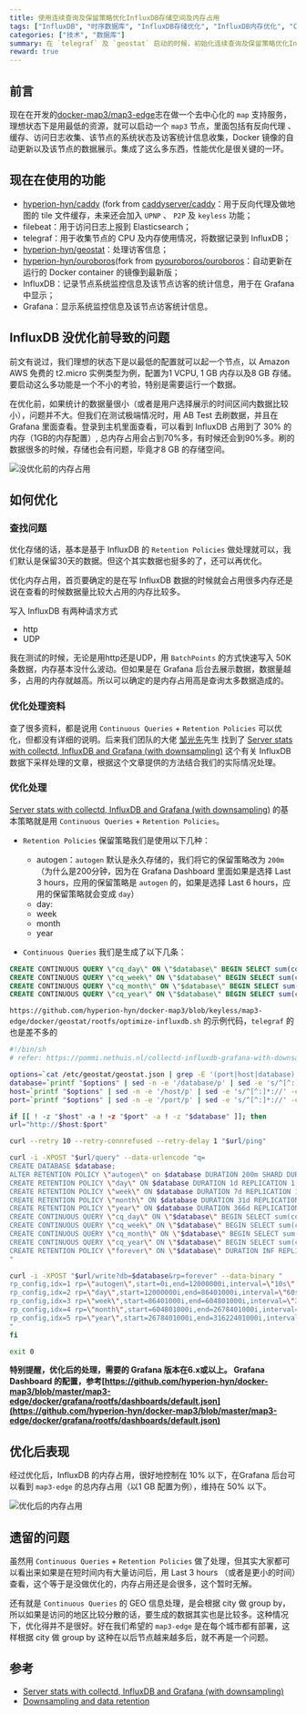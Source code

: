 ```yaml
---
title: 使用连续查询及保留策略优化InfluxDB存储空间及内存占用
tags: ["InfluxDB", "时序数据库", "InfluxDB存储优化", "InfluxDB内存优化", "Continuous Queries", "Retention Policies", "Docker"]
categories: ["技术", "数据库"]
summary: 在 `telegraf` 及 `geostat` 启动的时候，初始化连续查询及保留策略优化InfluxDB存储空间及内存占用（InfluxDB需要6.0或以上版本）
reward: true
---
```


## 前言

现在在开发的[docker-map3/map3-edge](https://github.com/hyperion-hyn/docker-map3/tree/master/map3-edge)志在做一个去中心化的 `map` 支持服务，理想状态下是用最低的资源，就可以启动一个 `map3` 节点，里面包括有反向代理 、缓存、访问日志收集、该节点的系统状态及访客统计信息收集，Docker 镜像的自动更新以及该节点的数据展示。集成了这么多东西，性能优化是很关键的一环。

## 现在在使用的功能

* <a href="https://github.com/hyperion-hyn/caddy" target="_blank">hyperion-hyn/caddy</a> (fork from <a href="https://github.com/caddyserver/caddy" target="_blank">caddyserver/caddy</a>：用于反向代理及做地图的 tile 文件缓存，未来还会加入 `UPNP` 、 `P2P` 及 `keyless` 功能；
* filebeat：用于访问日志上报到 Elasticsearch；
* telegraf：用于收集节点的 CPU 及内存使用情况，将数据记录到 InfluxDB；
* <a href="https://github.com/hyperion-hyn/geostat" target="_blank">hyperion-hyn/geostat</a>：处理访客信息；
* <a href="https://github.com/hyperion-hyn/ouroboros" target="_blank">hyperion-hyn/ouroboros</a>(fork from <a href="https://github.com/pyouroboros/ouroboros" target="_blank">pyouroboros/ouroboros</a>：自动更新在运行的 Docker container 的镜像到最新版；
* InfluxDB：记录节点系统监控信息及该节点访客的统计信息，用于在 Grafana中显示；
* Grafana：显示系统监控信息及该节点访客统计信息。

## InfluxDB 没优化前导致的问题

前文有说过，我们理想的状态下是以最低的配置就可以起一个节点，以 Amazon AWS 免费的 t2.micro 实例类型为例，配置为1 VCPU, 1 GB 内存以及8 GB 存储。要启动这么多功能是一个不小的考验，特别是需要运行一个数据。

在优化前，如果统计的数据量很小（或者是用户选择展示的时间区间内数据比较小），问题并不大。但我们在测试极端情况时，用 AB Test 去刷数据，并且在 Grafana 里面查看。登录到主机里面查看，可以看到 InfluxDB 占用到了 30% 的内存（1GB的内存配置）, 总内存占用会占到70%多，有时候还会到90%多。刷的数据很多的时候，存储也会有问题，毕竟才8 GB 的存储空间。

![没优化前的内存占用](https://bingozai.s3.ap-east-1.amazonaws.com/blog/2019/08/05/influxdb.png)

## 如何优化

### 查找问题
优化存储的话，基本是基于 InfluxDB 的 `Retention Policies` 做处理就可以，我们默认是保留30天的数据。但这个其实数据也挺多的了，还可以再优化。

优化内存占用，首页要确定的是在写 InfluxDB 数据的时候就会占用很多内存还是说在查看的时候数据量比较大占用的内存比较多。

写入 InfluxDB 有两种请求方式
* http
* UDP

我在测试的时候，无论是用http还是UDP，用 `BatchPoints` 的方式快速写入 50K 条数据，内存基本没什么波动。但如果是在 Grafana 后台去展示数据，数据量越多，占用的内存就越高。所以可以确定的是内存占用高是查询太多数据造成的。

### 优化处理资料
查了很多资料，都是说用 `Continuous Queries` + `Retention Policies` 可以优化，但都没有详细的说明。后来我们团队的大佬 [邹光先](https://github.com/zouguangxian)先生 找到了 [Server stats with collectd, InfluxDB and Grafana (with downsampling)](https://pommi.nethuis.nl/collectd-influxdb-grafana-with-downsampling/) 这个有关 InfluxDB 数据下采样处理的文章，根据这个文章提供的方法结合我们的实际情况处理。

### 优化处理
[Server stats with collectd, InfluxDB and Grafana (with downsampling)](https://pommi.nethuis.nl/collectd-influxdb-grafana-with-downsampling/) 的基本策略就是用 `Continuous Queries` + `Retention Policies`。
* `Retention Policies` 保留策略我们是使用以下几种：
    * autogen：`autogen` 默认是永久存储的，我们将它的保留策略改为 `200m`（为什么是200分钟，因为在 Grafana Dashboard 里面如果是选择 Last 3 hours，应用的保留策略是 `autogen` 的，如果是选择 Last 6 hours，应用的保留策略就会变成 `day`）
    * day: 
    * week
    * month
    * year

* `Continuous Queries` 我们是生成了以下几条：
```sql
CREATE CONTINUOUS QUERY \"cq_day\" ON \"$database\" BEGIN SELECT sum(count) as count INTO \"$database\".\"day\".:MEASUREMENT FROM /.*/ GROUP BY time(60s),* END;
CREATE CONTINUOUS QUERY \"cq_week\" ON \"$database\" BEGIN SELECT sum(count) as count INTO \"$database\".\"week\".:MEASUREMENT FROM /.*/ GROUP BY time(300s),* END;
CREATE CONTINUOUS QUERY \"cq_month\" ON \"$database\" BEGIN SELECT sum(count) as count INTO \"$database\".\"month\".:MEASUREMENT FROM /.*/ GROUP BY time(1800s),* END;
CREATE CONTINUOUS QUERY \"cq_year\" ON \"$database\" BEGIN SELECT sum(count) as count INTO \"$database\".\"year\".:MEASUREMENT FROM /.*/ GROUP BY time(21600s),* END;
```

`https://github.com/hyperion-hyn/docker-map3/blob/keyless/map3-edge/docker/geostat/rootfs/optimize-influxdb.sh` 的示例代码，`telegraf` 的也是差不多的
```bash
#!/bin/sh
# refer: https://pommi.nethuis.nl/collectd-influxdb-grafana-with-downsampling/

options=`cat /etc/geostat/geostat.json | grep -E '(port|host|database)' | sed -e 's/"[ ]*:[ ]*"/":"/g' -e 's/^[ ]*//' -e 's/,[ ]*$//'`
database=`printf "$options" | sed -n -e '/database/p' | sed -e 's/^[^:]*://' -e 's/"//g'`
host=`printf "$options" | sed -n -e '/host/p' | sed -e 's/^[^:]*://' -e 's/"//g'`
port=`printf "$options" | sed -n -e '/port/p' | sed -e 's/^[^:]*://' -e 's/"//g'`

if [[ ! -z "$host" -a ! -z "$port" -a ! -z "$database" ]]; then
url="http://$host:$port"

curl --retry 10 --retry-connrefused --retry-delay 1 "$url/ping"

curl -i -XPOST "$url/query" --data-urlencode "q=
CREATE DATABASE $database;
ALTER RETENTION POLICY \"autogen\" on $database DURATION 200m SHARD DURATION 1h;
CREATE RETENTION POLICY \"day\" ON $database DURATION 1d REPLICATION 1;
CREATE RETENTION POLICY \"week\" ON $database DURATION 7d REPLICATION 1;
CREATE RETENTION POLICY \"month\" ON $database DURATION 31d REPLICATION 1;
CREATE RETENTION POLICY \"year\" ON $database DURATION 366d REPLICATION 1;
CREATE CONTINUOUS QUERY \"cq_day\" ON \"$database\" BEGIN SELECT sum(count) as count INTO \"$database\".\"day\".:MEASUREMENT FROM /.*/ GROUP BY time(60s),* END;
CREATE CONTINUOUS QUERY \"cq_week\" ON \"$database\" BEGIN SELECT sum(count) as count INTO \"$database\".\"week\".:MEASUREMENT FROM /.*/ GROUP BY time(300s),* END;
CREATE CONTINUOUS QUERY \"cq_month\" ON \"$database\" BEGIN SELECT sum(count) as count INTO \"$database\".\"month\".:MEASUREMENT FROM /.*/ GROUP BY time(1800s),* END;
CREATE CONTINUOUS QUERY \"cq_year\" ON \"$database\" BEGIN SELECT sum(count) as count INTO \"$database\".\"year\".:MEASUREMENT FROM /.*/ GROUP BY time(21600s),* END;
CREATE RETENTION POLICY \"forever\" ON \"$database\" DURATION INF REPLICATION 1;
"

curl -i -XPOST "$url/write?db=$database&rp=forever" --data-binary "
rp_config,idx=1 rp=\"autogen\",start=0i,end=12000000i,interval=\"10s\" -9223372036854775806
rp_config,idx=2 rp=\"day\",start=12000000i,end=86401000i,interval=\"60s\" -9223372036854775806
rp_config,idx=3 rp=\"week\",start=86401000i,end=604801000i,interval=\"300s\" -9223372036854775806
rp_config,idx=4 rp=\"month\",start=604801000i,end=2678401000i,interval=\"1800s\" -9223372036854775806
rp_config,idx=5 rp=\"year\",start=2678401000i,end=31622401000i,interval=\"21600s\" -9223372036854775806
"
fi

exit 0
```


**特别提醒，优化后的处理，需要的 Grafana 版本在6.x或以上。 Grafana Dashboard 的配置，参考[https://github.com/hyperion-hyn/docker-map3/blob/master/map3-edge/docker/grafana/rootfs/dashboards/default.json](https://github.com/hyperion-hyn/docker-map3/blob/master/map3-edge/docker/grafana/rootfs/dashboards/default.json)**
## 优化后表现

经过优化后，InfluxDB 的内存占用，很好地控制在 10% 以下，在Grafana 后台可以看到 `map3-edge` 的总内存占用（以1 GB 配置为例），维持在 50% 以下。

![优化后的内存占用](https://bingozai.s3.ap-east-1.amazonaws.com/blog/2019/08/05/optimize-influxdb.png)

## 遗留的问题
虽然用 `Continuous Queries` + `Retention Policies` 做了处理，但其实大家都可以看出来如果是在短时间内有大量访问后，用 Last 3 hours （或者是更小的时间）查看，这个等于是没做优化的，内存占用还是会很多，这个暂时无解。

还有就是 `Continuous Queries` 的 GEO 信息处理，是会根据 city 做 group by，所以如果是访问的地区比较分散的话，要生成的数据其实也是比较多。这种情况下，优化得并不是很好。好在我们希望的 `map3-edge` 是在每个城市都有部署，这样根据 city 做 group by 这种在以后节点越来越多后，就不再是一个问题。

## 参考

* [Server stats with collectd, InfluxDB and Grafana (with downsampling)](https://pommi.nethuis.nl/collectd-influxdb-grafana-with-downsampling/) 
* [Downsampling and data retention](https://docs.influxdata.com/influxdb/v1.7/guides/downsampling_and_retention/)